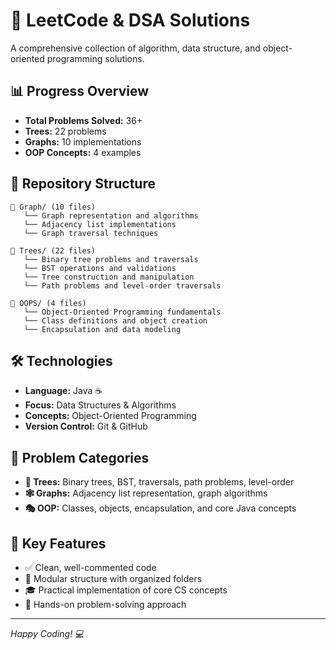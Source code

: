 # 🚀 LeetCode & DSA Solutions

A comprehensive collection of algorithm, data structure, and object-oriented programming solutions.

## 📊 Progress Overview
- **Total Problems Solved:** 36+
- **Trees:** 22 problems
- **Graphs:** 10 implementations  
- **OOP Concepts:** 4 examples

## 📁 Repository Structure

```
📂 Graph/ (10 files)
   └── Graph representation and algorithms
   └── Adjacency list implementations
   └── Graph traversal techniques

📂 Trees/ (22 files)
   └── Binary tree problems and traversals
   └── BST operations and validations  
   └── Tree construction and manipulation
   └── Path problems and level-order traversals

📂 OOPS/ (4 files)
   └── Object-Oriented Programming fundamentals
   └── Class definitions and object creation
   └── Encapsulation and data modeling
```

## 🛠️ Technologies
- **Language:** Java ☕
- **Focus:** Data Structures & Algorithms
- **Concepts:** Object-Oriented Programming
- **Version Control:** Git & GitHub

## 🎯 Problem Categories
- **🌳 Trees:** Binary trees, BST, traversals, path problems, level-order
- **🕸️ Graphs:** Adjacency list representation, graph algorithms  
- **🎭 OOP:** Classes, objects, encapsulation, and core Java concepts

## 📝 Key Features
- ✅ Clean, well-commented code
- 📁 Modular structure with organized folders
- 🎓 Practical implementation of core CS concepts
- 🔧 Hands-on problem-solving approach

---
*Happy Coding! 💻*
